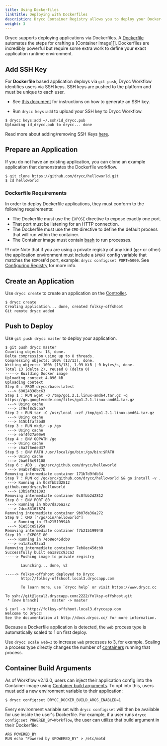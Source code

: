```yaml
---
title: Using Dockerfiles
linkTitle: Deploying with Dockerfiles
description: Drycc Container Registry allows you to deploy your Docker-based app to Drycc. Both Common Runtime and Private Spaces are supported.
weight: 3
---
```


Drycc supports deploying applications via Dockerfiles.  A [Dockerfile][] automates the steps for crafting a [Container Image][].
Dockerfiles are incredibly powerful but require some extra work to define your exact application runtime environment.

## Add SSH Key

For **Dockerfile** based application deploys via `git push`, Drycc Workflow identifies users via SSH keys. SSH keys are pushed to the platform and must be unique to each user.

- See [this document](../users/ssh-keys.md#generate-an-ssh-key) for instructions on how to generate an SSH key.

- Run `drycc keys:add` to upload your SSH key to Drycc Workflow.

```
$ drycc keys:add ~/.ssh/id_drycc.pub
Uploading id_drycc.pub to drycc... done
```

Read more about adding/removing SSH Keys [here](../users/ssh-keys.md#adding-and-removing-ssh-keys).


## Prepare an Application

If you do not have an existing application, you can clone an example application that demonstrates the Dockerfile workflow.

    $ git clone https://github.com/drycc/helloworld.git
    $ cd helloworld


### Dockerfile Requirements

In order to deploy Dockerfile applications, they must conform to the following requirements:

* The Dockerfile must use the `EXPOSE` directive to expose exactly one port.
* That port must be listening for an HTTP connection.
* The Dockerfile must use the `CMD` directive to define the default process that will run within the container.
* The Container image must contain [bash](https://www.gnu.org/software/bash/) to run processes.

!!! note
    Note that if you are using a private registry of any kind (`gcr` or other) the application environment must include a `$PORT` config variable that matches the `EXPOSE`'d port, example: `drycc config:set PORT=5000`. See [Configuring Registry](../installing-workflow/configuring-registry/#configuring-off-cluster-private-registry) for more info.


## Create an Application

Use `drycc create` to create an application on the [Controller][].

    $ drycc create
    Creating application... done, created folksy-offshoot
    Git remote drycc added


## Push to Deploy

Use `git push drycc master` to deploy your application.

    $ git push drycc master
    Counting objects: 13, done.
    Delta compression using up to 8 threads.
    Compressing objects: 100% (13/13), done.
    Writing objects: 100% (13/13), 1.99 KiB | 0 bytes/s, done.
    Total 13 (delta 2), reused 0 (delta 0)
    -----> Building Docker image
    Uploading context 4.096 kB
    Uploading context
    Step 0 : FROM drycc/base:latest
     ---> 60024338bc63
    Step 1 : RUN wget -O /tmp/go1.2.1.linux-amd64.tar.gz -q https://go.googlecode.com/files/go1.2.1.linux-amd64.tar.gz
     ---> Using cache
     ---> cf9ef8c5caa7
    Step 2 : RUN tar -C /usr/local -xzf /tmp/go1.2.1.linux-amd64.tar.gz
     ---> Using cache
     ---> 515b1faf3bd8
    Step 3 : RUN mkdir -p /go
     ---> Using cache
     ---> ebf4927a00e9
    Step 4 : ENV GOPATH /go
     ---> Using cache
     ---> c6a276eded37
    Step 5 : ENV PATH /usr/local/go/bin:/go/bin:$PATH
     ---> Using cache
     ---> 2ba6f6c9f108
    Step 6 : ADD . /go/src/github.com/drycc/helloworld
     ---> 94ab7f4b977b
    Removing intermediate container 171b7d9fdb34
    Step 7 : RUN cd /go/src/github.com/drycc/helloworld && go install -v .
     ---> Running in 0c8fbb2d2812
    github.com/drycc/helloworld
     ---> 13b5af931393
    Removing intermediate container 0c8fbb2d2812
    Step 8 : ENV PORT 80
     ---> Running in 9b07da36a272
     ---> 2dce83167874
    Removing intermediate container 9b07da36a272
    Step 9 : CMD ["/go/bin/helloworld"]
     ---> Running in f7b215199940
     ---> b1e55ce5195a
    Removing intermediate container f7b215199940
    Step 10 : EXPOSE 80
     ---> Running in 7eb8ec45dcb0
     ---> ea1a8cc93ca3
    Removing intermediate container 7eb8ec45dcb0
    Successfully built ea1a8cc93ca3
    -----> Pushing image to private registry

           Launching... done, v2

    -----> folksy-offshoot deployed to Drycc
           http://folksy-offshoot.local3.dryccapp.com

           To learn more, use `drycc help` or visit https://www.drycc.cc

    To ssh://git@local3.dryccapp.com:2222/folksy-offshoot.git
     * [new branch]      master -> master

    $ curl -s http://folksy-offshoot.local3.dryccapp.com
    Welcome to Drycc!
    See the documentation at http://docs.drycc.cc/ for more information.

Because a Dockerfile application is detected, the `web` process type is automatically scaled to 1 on first deploy.

Use `drycc scale web=3` to increase `web` processes to 3, for example. Scaling a
process type directly changes the number of [containers][container]
running that process.


## Container Build Arguments

As of Workflow v2.13.0, users can inject their application config into the Container image using
[Container build arguments][build-args]. To opt into this, users must add a new environment variable
to their application:

```
$ drycc config:set DRYCC_DOCKER_BUILD_ARGS_ENABLED=1
```

Every environment variable set with `drycc config:set` will then be available for use inside the
user's Dockerfile. For example, if a user runs `drycc config:set POWERED_BY=Workflow`,
the user can utilize that build argument in their Dockerfile:

```
ARG POWERED_BY
RUN echo "Powered by $POWERED_BY" > /etc/motd
```


[build-args]: https://docs.docker.com/engine/reference/commandline/build/#set-build-time-variables---build-arg
[container]: ../reference-guide/terms.md#container
[controller]: ../understanding-workflow/components.md#controller
[Dockerfile]: https://docs.docker.com/reference/builder/
[Docker Image]: https://docs.docker.com/introduction/understanding-docker/
[CMD instruction]:  https://docs.docker.com/reference/builder/#cmd
[Procfile]: https://devcenter.heroku.com/articles/procfile
